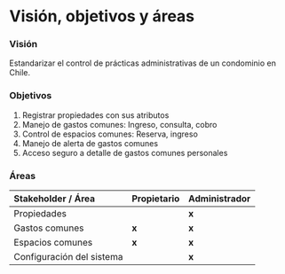 # Visión, objetivos y áreas

### Visión

Estandarizar el control de prácticas administrativas de un condominio en Chile.

### Objetivos

1. Registrar propiedades con sus atributos
2. Manejo de gastos comunes: Ingreso, consulta, cobro
3. Control de espacios comunes: Reserva, ingreso
4. Manejo de alerta de gastos comunes
5. Acceso seguro a detalle de gastos comunes personales

### Áreas

| Stakeholder / Área        | Propietario | Administrador |
| :------------------------ | :---------- | :------------ |
| Propiedades               |             | **x**         |
| Gastos comunes            | **x**       | **x**         |
| Espacios comunes          | **x**       | **x**         |
| Configuración del sistema |             | **x**         |
